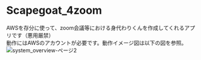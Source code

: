 # Scapegoat_4zoom
AWSを存分に使って、zoom会議等における身代わりくんを作成してくれるアプリです（悪用厳禁）  
動作にはAWSのアカウントが必要です。動作イメージ図は以下の図を参照。  
![system_overview-ページ2](https://user-images.githubusercontent.com/74150680/133881588-ddfa8a97-2446-4acb-9fc0-0f2f36a8a26d.jpg)
